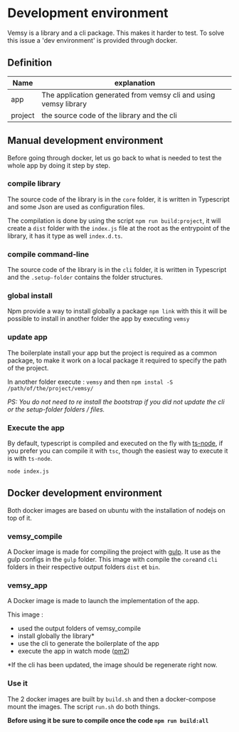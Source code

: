 # Development environment

Vemsy is a library and a cli package. This makes it harder to test.
To solve this issue a 'dev environment' is provided through docker.

## Definition

| Name | explanation |
| ---- | ----------- |
| app  | The application generated from vemsy cli and using vemsy library |
| project | the source code of the library and the cli |

## Manual development environment

Before going through docker, let us go back to what is needed to test the whole app by doing it step by step.

### compile library

The source code of the library is in the `core` folder, it is written in Typescript and some Json are used as configuration files.

The compilation is done by using the script `npm run build:project`, it will create a `dist` folder with the `index.js` file at the root as the entrypoint of the library, it has it type as well `index.d.ts`.

### compile command-line

The source code of the library is in the `cli` folder, it is written in Typescript and the `.setup-folder` contains the folder structures.

### global install

Npm provide a way to install globally a package `npm link` with this it will be possible to install in another folder the app by executing `vemsy`

### update app

The boilerplate install your app but the project is required as a common package, to make it work on a local package it required to specify the path of the project.

In another folder execute : `vemsy` and then `npm instal -S /path/of/the/project/vemsy/`

_PS: You do not need to re install the bootstrap if you did not update the cli or the setup-folder folders / files._

### Execute the app

By default, typescript is compiled and executed on the fly with [ts-node](http://npmjs.com/package/ts-node), if you prefer you can compile it with `tsc`, though the easiest way to execute it is with `ts-node`.

`node index.js`

## Docker development environment

Both docker images are based on ubuntu with the installation of nodejs on top of it.

### vemsy_compile

A Docker image is made for compiling the project with [gulp](https://npmjs.com/package/gulp).
It use as the gulp configs in the `gulp` folder.
This image with compile the `core`and `cli` folders in their respective output folders `dist` et `bin`.

### vemsy_app

A Docker image is made to launch the implementation of the app.

This image :

- used the output folders of vemsy_compile
- install globally the library*
- use the cli to generate the boilerplate of the app
- execute the app in watch mode ([pm2](https://npmjs.com/package/pm2))

*If the cli has been updated, the image should be regenerate right now.

### Use it

The 2 docker images are built by `build.sh` and then a docker-compose mount the images.
The script `run.sh` do both things.

**Before using it be sure to compile once the code `npm run build:all`**
